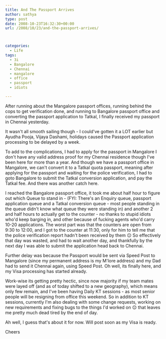 ```yaml
---
title: And The Passport Arrives
author: sathya
type: post
date: 2008-10-23T16:32:30+00:00
url: /2008/10/23/and-the-passport-arrives/



categories:
  - Life
tags:
  - 3i
  - Bangalore
  - Chennai
  - mangalore
  - office
  - passport
  - idiots

---
```

After running about the Mangalore passport offices, running behind the cops to get verification done, and running to Bangalore passport office and converting the passport application to Tatkal, I finally received my passport in Chennai yesterday.

It wasn't all smooth sailing though - I could've gotten it a LOT earlier but Ayudha Pooja, Vijaya Dashami, holidays caused the Passport application processing to be delayed by a week.  
<!--more-->

  
To add to the complications, I had to apply for the passport in Mangalore I don't have any valid address proof for my Chennai residence though I've been here for more than a year. And though we have a passport office in Mangalore, we can't convert it to a Tatkal quota passport, meaning after applying for the passport and waiting for the police verification, I had to goto Bangalore to submit the Tatkal conversion application, and pay the Tatkal fee. And there was another catch here.

I reached the Bangalore passport office, it took me about half hour to figure out which Queue to stand in - (FYI: There's an Enquiry queue, passport application queue and a Tatkal conversion queue - most people standing in the queue didn't know what queue they were standing in) and another 2 and half hours to actually get to the counter - no thanks to stupid idiots who'd keep barging in, and other because of fucking agents who'd carry 10-20 applications. The worst part was that the counters are open from 9:30 to 12:00, and I got to the counter at 11:30, only for him to tell me that the police verification report hadn't been received by them 😐 So effectively that day was wasted, and had to wait another day, and thankfully by the next day I was able to submit the application head back to Chennai.

Further delay was because the Passport would be sent via Speed Post to Mangalore (since my permanent address is my M'lore address) and my Dad had to send it Chennai again, using Speed Post. Oh well, its finally here, and my Visa processing has started already.

Work-wise its getting pretty hectic, since now majority if my team mates were layed off (and as of today shifted to a new geography), which means only few remain, and I've been having Daily KT sessions - as most senior people will be resigning from office this weekend. So in addition to KT sessions, currently I'm also dealing with some change requests, working on new requirements and fixing bugs to the things I'd worked on 😐 that leaves me pretty much dead tired by the end of day.

Ah well, I guess that's about it for now. Will post soon as my Visa is ready.

Cheers
